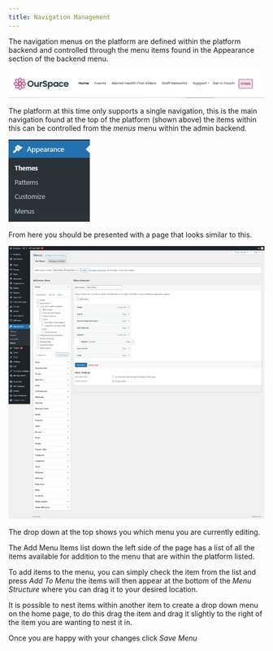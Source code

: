 ```yaml
---
title: Navigation Management
---
```


The navigation menus on the platform are defined within the platform backend and controlled through the menu items found in the Appearance section of the backend menu. 

![alt text](../../images/os-navigation.jpeg)

The platform at this time only supports a single navigation, this is the main navigation found at the top of the platform (shown above) the items within this can be controlled from the _menus_ menu within the admin backend. 

![alt text](../../images/os-backend-menus.jpeg)

From here you should be presented with a page that looks similar to this. 

![alt text](../../images/os-backend-menus-1.jpeg)

The drop down at the top shows you which menu you are currently editing.

The Add Menu Items list down the left side of the page has a list of all the items available for addition to the menu that are within the platform listed. 

To add items to the menu, you can simply check the item from the list and press _Add To Menu_ the items will then appear at the bottom of the _Menu Structure_ where you can drag it to your desired location. 

It is possible to nest items within another item to create a drop down menu on the home page, to do this drag the item and drag it slightly to the right of the item you are wanting to nest it in. 

Once you are happy with your changes click _Save Menu_
